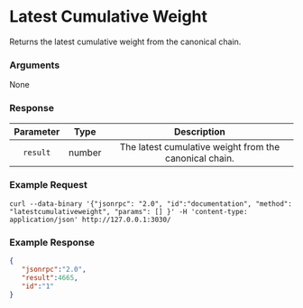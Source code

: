 # Latest Cumulative Weight
Returns the latest cumulative weight from the canonical chain.

### Arguments

None

### Response

| Parameter |  Type  |                  Description                 |
|:---------:|:------:|:--------------------------------------------:|
| `result`  | number | The latest cumulative weight from the canonical chain. |

### Example Request
```ignore
curl --data-binary '{"jsonrpc": "2.0", "id":"documentation", "method": "latestcumulativeweight", "params": [] }' -H 'content-type: application/json' http://127.0.0.1:3030/
```

### Example Response
```json
{
   "jsonrpc":"2.0",
   "result":4665,
   "id":"1"
}
```